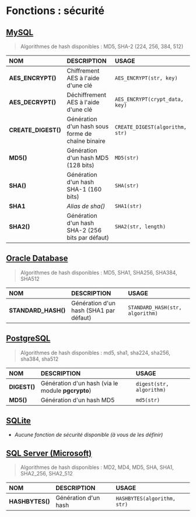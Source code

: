 # Fonctions : sécurité

## [MySQL](https://dev.mysql.com/doc/)

> Algorithmes de hash disponibles : MD5, SHA-2 (224, 256, 384, 512)

|NOM|DESCRIPTION|USAGE|
|:--|:--|:--|
|**AES_ENCRYPT()**|Chiffrement AES à l'aide d'une clé|`AES_ENCRYPT(str, key)`|
|**AES_DECRYPT()**|Déchiffrement AES à l'aide d'une clé|`AES_ENCRYPT(crypt_data, key)`|
|**CREATE_DIGEST()**|Génération d'un hash sous forme de chaîne binaire|`CREATE_DIGEST(algorithm, str)`|
|**MD5()**|Génération d'un hash MD5 (128 bits)|`MD5(str)`|
|**SHA()**|Génération d'un hash SHA-1 (160 bits)|`SHA(str)`|
|**SHA1**|_Alias de sha()_|`SHA1(str)`|
|**SHA2()**|Génération d'un hash SHA-2 (256 bits par défaut)|`SHA2(str, length)`|

## [Oracle Database](https://docs.oracle.com/cd/B19306_01/index.htm)

> Algorithmes de hash disponibles : MD5, SHA1, SHA256, SHA384, SHA512 

|NOM|DESCRIPTION|USAGE|
|:--|:--|:--|
|**STANDARD_HASH()**|Génération d'un hash (SHA1 par défaut)|`STANDARD_HASH(str, algorithm)`|

## [PostgreSQL](https://docs.postgresql.fr/)

> Algorithmes de hash disponibles : md5, sha1, sha224, sha256, sha384, sha512

|NOM|DESCRIPTION|USAGE|
|:--|:--|:--|
|**DIGEST()**|Génération d'un hash (via le module **pgcrypto**)|`digest(str, algorithm)`|
|**MD5()**|Génération d'un hash MD5|`md5(str)`|

## [SQLite](https://sqlite.org/docs.html)

+ _Aucune fonction de sécurité disponible (à vous de les définir)_

## [SQL Server (Microsoft)](https://docs.microsoft.com/fr-fr/sql)

> Algorithmes de hash disponibles : MD2, MD4, MD5, SHA, SHA1, SHA2_256, SHA2_512  

|NOM|DESCRIPTION|USAGE|
|:--|:--|:--|
|**HASHBYTES()**|Génération d'un hash|`HASHBYTES(algorithm, str)`|

